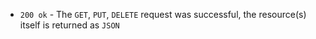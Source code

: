 * `200 ok` - The `GET`, `PUT`, `DELETE` request was successful, the resource(s) itself is returned as `JSON`
